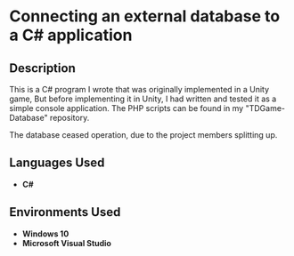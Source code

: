 <h1>Connecting an external database to a C# application</h1>

 <!--### [YouTube Demonstration](https://youtu.be/7eJexJVCqJo)-->

<h2>Description</h2>
This is a C# program I wrote that was originally implemented in a Unity game, But before implementing it in Unity, I had written and tested it as a simple console application. The PHP scripts can be found in my "TDGame-Database" repository.

The database ceased operation, due to the project members splitting up.
<br />


<h2>Languages Used</h2>

- <b>C#</b> 

<h2>Environments Used </h2>

- <b>Windows 10</b>
- <b>Microsoft Visual Studio</b>



<!--<p align="center">
Launch the utility: <br/>
<img src="https://i.imgur.com/62TgaWL.png" height="80%" width="80%" alt="Disk Sanitization Steps"/>
<br />
<br />
Select the disk:  <br/>
<img src="https://i.imgur.com/tcTyMUE.png" height="80%" width="80%" alt="Disk Sanitization Steps"/>
<br />
<br />
-->

<!--
 ```diff
- text in red
+ text in green
! text in orange
# text in gray
@@ text in purple (and bold)@@
```
--!>
